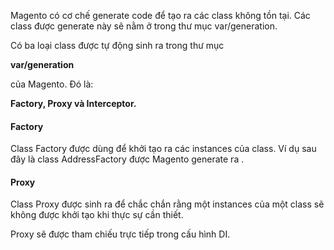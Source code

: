 Magento có cơ chế generate code để tạo ra các class không tồn tại. Các class được generate này sẽ nằm ở trong thư mục var/generation.

Có ba loại class được tự động sinh ra trong thư mục

**var/generation**

của Magento. Đó là:

**Factory, Proxy và Interceptor.**

#### Factory

Class Factory được dùng để khởi tạo ra các instances của class. Ví dụ sau đây là class AddressFactory được Magento generate ra .

#### Proxy

Class Proxy được sinh ra để chắc chắn rằng một instances của một class sẽ không được khởi tạo khi thực sự cần thiết.

Proxy sẽ được tham chiếu trực tiếp trong cấu hình DI.



